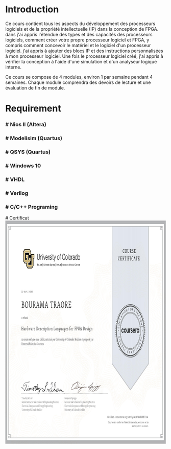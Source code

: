 # Introduction
<p> Ce cours contient  tous les aspects du développement des processeurs logiciels et de la propriété intellectuelle (IP) dans la conception de FPGA. 
dans j'ai appris  l'étendue des types et des capacités des processeurs logiciels, comment créer votre propre processeur logiciel et FPGA,
y compris comment concevoir le matériel et le logiciel d'un processeur logiciel. 
j'ai appris à ajouter des blocs IP et des instructions personnalisées à mon processeur logiciel. Une fois le processeur logiciel créé, 
j'ai appris  à vérifier la conception à l'aide d'une simulation et d'un analyseur logique interne. 
</p>
<p>Ce cours se compose de 4 modules, environ 1 par semaine pendant 4 semaines. Chaque module comprendra des devoirs de lecture et une évaluation de fin de module.</p>

<h1>Requirement </h1>
<h3># Nios II (Altera) </h3>
<h3># Modelisim (Quartus) </h3>
<h3># QSYS (Quartus) </h3>
<h3># Windows 10</h3>
<h3># VHDL</h3>
<h3># Verilog</h3>
<h3># C/C++ Programing</h3>
# Certificat

<img align="left" width="1000" height="700" src="../Hardware Description Languages for FPGA Design/0001.jpg">
